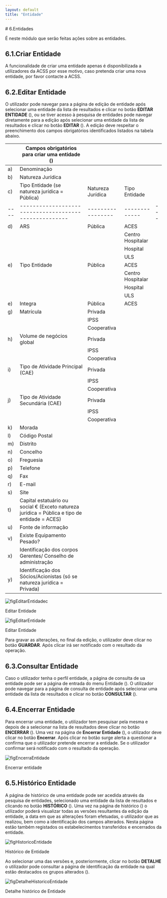 ```yaml
---
layout: default
title: "Entidade"
---
```


<p id="entidades"></p>
# 6.Entidades

É neste módulo que serão feitas ações sobre as entidades.

<p id="criarEntidade"></p>

## 6.1.Criar Entidade
A funcionalidade de criar uma entidade apenas é disponibilizada a utilizadores da ACSS por esse motivo, caso pretenda criar uma nova entidade, por favor contacte a ACSS.

## 6.2.Editar Entidade
O utilizador pode navegar para a página de edição de entidade após selecionar uma entidade da lista de resultados e clicar no botão **EDITAR ENTIDADE** ([](#figEditarEntidadec)), ou se tiver acesso à pesquisa de entidades pode navegar diretamente para a edição após selecionar uma entidade da lista de resultados e clicar no botão **EDITAR** ([](#figEditarEntidade)).
A edição deve respeitar o preenchimento dos campos obrigatórios identificados listados na tabela abaixo.

|    | Campos obrigatórios para criar uma entidade ([](#figCriarEntidade))      |                 |             |   |
|----|-----------------------------------------------------|-----------------|-------------|---|
| a) | Denominação                                         |                 |             |   |
| b) | Natureza Jurídica                                   |                 |             |   |
| c) | Tipo Entidade (se natureza jurídica = Pública)      | Natureza Jurídica | Tipo Entidade |   |
|----|-----------------------------------------------------|-----------------|-------------|---|
| d) | ARS                                                 |    Pública      |ACES              |   |
|    |                                                     |                 |Centro Hospitalar |   |
|    |                                                     |                 |Hospital          |   |
|    |                                                     |                 |ULS               |   |
| e) | Tipo Entidade                                       |    Pública      |ACES              |   |
|    |                                                     |                 |Centro Hospitalar |   |
|    |                                                     |                 |Hospital          |   |
|    |                                                     |                 |ULS               |   |
| e) | Integra                                             |    Pública      |ACES              |   |
| g) | Matrícula                                           |    Privada      |                  |   |
|    |                                                     |    IPSS         |                  |   |
|    |                                                     |  Cooperativa    |                  |   |
| h) | Volume de negócios global                           |    Privada      |                  |   |
|    |                                                     |    IPSS         |                  |   |
|    |                                                     |  Cooperativa    |                  |   |
| i) | Tipo de Atividade Principal (CAE)                   |    Privada      |                  |   |
|    |                                                     |    IPSS         |                  |   |
|    |                                                     |    Cooperativa  |                  |   |
| j) | Tipo de Atividade Secundária (CAE)                  |    Privada      |                  |   |
|    |                                                     |    IPSS         |                  |   |
|    |                                                     |    Cooperativa  |                  |   |
| k) | Morada                                              |                 |             |   |
| l) | Código Postal                                       |                 |             |   |
| m) | Distrito                                            |                 |             |   |
| n) | Concelho                                            |                 |             |   |
| o) | Freguesia                                           |                 |             |   |
| p) | Telefone                                            |                 |             |   |
| q) | Fax                                                 |                 |             |   |
| r) | E-mail                                              |                 |             |   |
| s) | Site                                                |                 |             |   |
| t) | Capital estatuário ou social € (Exceto natureza jurídica = Pública e tipo de entidade = ACES)|         |             |   |
| u) | Fonte de informação                                 |                 |             |   |
| v) | Existe Equipamento Pesado?                          |                 |             |   |
| x) | Identificação dos corpos Gerentes/ Conselho de administração    |     |             |   |
| y) | Identificação dos Sócios/Acionistas (só se natureza jurídica = Privada) |     |     |   |

![figEditarEntidadec](img/pages/cap6/6_1_2_2.JPG)

<p class="caption" id="figCriarEntidade">Editar Entidade </p>

![figEditarEntidade](img/pages/cap6/6_1_2_1.JPG)

<p class="caption" id="figCriarEntidade">Editar Entidade </p>

Para gravar as alterações, no final da edição, o utilizador  deve clicar no botão **GUARDAR**. Após clicar irá ser notificado com o resultado da operação.

<p id="consultaEntidade"></p>

## 6.3.Consultar Entidade
Caso o utilizador tenha o perfil entidade, a página de consulta de ua entidade pode ser a página de entrada do menu Entidade ([](#figEditarEntidadec)). O utilizador pode navegar para a página de consulta de entidade após selecionar uma entidade da lista de resultados e clicar no botão **CONSULTAR** ([](#figEditarEntidade)).

<p id="encerrarEntidade"></p>

## 6.4.Encerrar Entidade
Para encerrar uma entidade, o utilizador tem pesquisar pela mesma e depois de a selecionar na lista de resultados deve clicar no botão **ENCERRAR** ([](#figEditarEntidade)).
Uma vez na página de **Encerrar Entidade** ([](#figEncerraEntidade)), o utilizador deve clicar no botão **Encerrar**. 
Após clicar no botão surge alerta a questionar a confirma que o utilizador pretende encerrar a entidade. Se o utilizador confirmar será notificado com o resultado da operação.

![figEncerraEntidade](img/pages/cap6/6_4_1.jpg)

<p class="caption" id="figEncerraEntidade"> Encerrar entidade</p>

<p id="historicoEntidade"></p>

## 6.5.Histórico Entidade
A página de histórico de uma entidade pode ser acedida através da pesquisa de entidades, selecionado uma entidade da lista de resultados e clicando no botão **HISTÓRICO**  ([](#figEditarEntidade)).
Uma vez na página de histórico ([](#figHistoricoEntidade)) o utilizador poderá visualizar todas as versões resultantes da edição da entidade, a data em que as alterações foram efetuadas, o utilizador que as realizou, bem como a identificação dos campos alterados.
Nesta página estão também registados os estabelecimentos transferidos e encerrados da entidade.

![figHistoricoEntidade](img/pages/cap6/6_5_1.jpg)

<p class="caption" id="figHistoricoEntidade"> Histórico de Entidade</p>

Ao selecionar uma das versões e, posteriormente, clicar no botão **DETALHE** o utilizador pode consultar a página de identificação da entidade na qual estão destacados os grupos alterados ([](#figDetalheHistoricoEntidade)).

![figDetalheHistoricoEntidade](img/pages/cap6/6_5_2.jpg)

<p class="caption" id="figDetalheHistoricoEntidade"> Detalhe histórico de Entidade</p>



 














